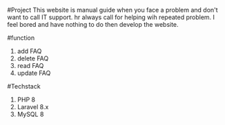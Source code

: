 #Project
This website is manual guide when you face a problem and don't want to call IT support.
hr always call for helping wih repeated problem.
I feel bored and have nothing to do then develop the website.

#function

1. add FAQ
2. delete FAQ
3. read FAQ
4. update FAQ

#Techstack

1. PHP 8
2. Laravel 8.x
3. MySQL 8
